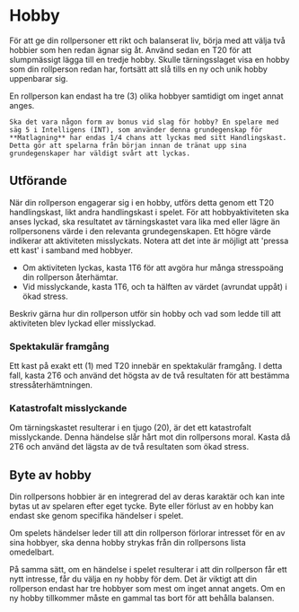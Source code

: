 # Hobby

För att ge din rollpersoner ett rikt och balanserat liv, börja med att välja två hobbier som hen redan ägnar sig åt. Använd sedan en T20 för att slumpmässigt lägga till en tredje hobby. Skulle tärningsslaget visa en hobby som din rollperson redan har, fortsätt att slå tills en ny och unik hobby uppenbarar sig.

En rollperson kan endast ha tre (3) olika hobbyer samtidigt om inget annat anges.

```admonish title="TODO"
Ska det vara någon form av bonus vid slag för hobby? En spelare med säg 5 i Intelligens (INT), som använder denna grundegenskap för **Matlagning** har endas 1/4 chans att lyckas med sitt Handlingskast. Detta gör att spelarna från början innan de tränat upp sina grundegenskaper har väldigt svårt att lyckas.
```

## Utförande

När din rollperson engagerar sig i en hobby, utförs detta genom ett T20 handlingskast, likt andra handlingskast i spelet. För att hobbyaktiviteten ska anses lyckad, ska resultatet av tärningskastet vara lika med eller lägre än rollpersonens värde i den relevanta grundegenskapen. Ett högre värde indikerar att aktiviteten misslyckats. Notera att det inte är möjligt att 'pressa ett kast' i samband med hobbyer.

- Om aktiviteten lyckas, kasta 1T6 för att avgöra hur många stresspoäng din rollperson återhämtar.
- Vid misslyckande, kasta 1T6, och ta hälften av värdet (avrundat uppåt) i ökad stress.

Beskriv gärna hur din rollperson utför sin hobby och vad som ledde till att aktiviteten blev lyckad eller misslyckad.

### Spektakulär framgång

Ett kast på exakt ett (1) med T20 innebär en spektakulär framgång. I detta fall, kasta 2T6 och använd det högsta av de två resultaten för att bestämma stressåterhämtningen.

### Katastrofalt misslyckande

Om tärningskastet resulterar i en tjugo (20), är det ett katastrofalt misslyckande. Denna händelse slår hårt mot din rollpersons moral. Kasta då 2T6 och använd det lägsta av de två resultaten som ökad stress.

## Byte av hobby

Din rollpersons hobbier är en integrerad del av deras karaktär och kan inte bytas ut av spelaren efter eget tycke. Byte eller förlust av en hobby kan endast ske genom specifika händelser i spelet.

Om spelets händelser leder till att din rollperson förlorar intresset för en av sina hobbyer, ska denna hobby strykas från din rollpersons lista omedelbart.

På samma sätt, om en händelse i spelet resulterar i att din rollperson får ett nytt intresse, får du välja en ny hobby för dem. Det är viktigt att din rollperson endast har tre hobbyer som mest om inget annat angets. Om en ny hobby tillkommer måste en gammal tas bort för att behålla balansen.

